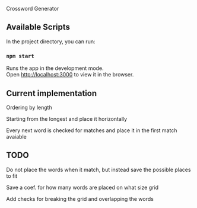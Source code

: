 Crossword Generator

## Available Scripts

In the project directory, you can run:

### `npm start`

Runs the app in the development mode.<br />
Open [http://localhost:3000](http://localhost:3000) to view it in the browser.

## Current implementation

Ordering by length

Starting from the longest and place it horizontally

Every next word is checked for matches and place it in the first match avaiable

## TODO

Do not place the words when it match, but instead save the possible places to fit

Save a coef. for how many words are placed on what size grid

Add checks for breaking the grid and overlapping the words